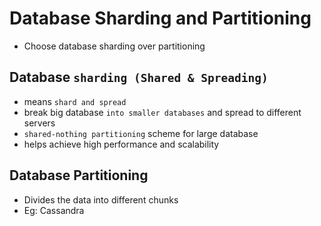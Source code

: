 # Database Sharding and Partitioning

- Choose database sharding over partitioning

## Database `sharding (Shared & Spreading)` 

- means `shard and spread`
- break big database `into smaller databases` and spread to different servers
- `shared-nothing partitioning` scheme for large database
- helps achieve high performance and scalability


## Database Partitioning

- Divides the data into different chunks
- Eg: Cassandra

